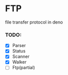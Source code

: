 #  FTP
file transfer protocol in deno

### TODO:
- [x] Parser
- [x] Status 
- [x] Scanner
- [x] Walker
- [ ] Ftp(partial)
